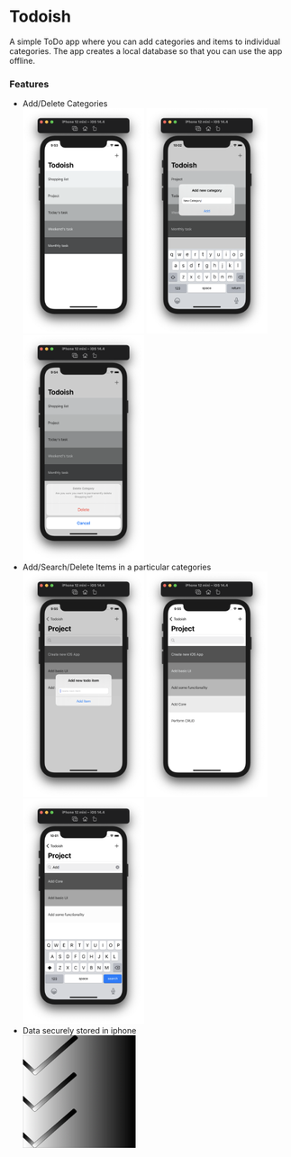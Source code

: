 # Todoish
A simple ToDo app where you can add categories and items to individual categories. The app creates a local database so that you can use the app offline.

<h3>Features</h3>
<ul>
  <li>Add/Delete Categories</li>
  <div>
    <img src="https://github.com/deeppatel23/Todoish/blob/main/Screenshots/Screenshot%202021-05-05%20at%209.53.44%20PM.png" height=400>
    <img src="https://github.com/deeppatel23/Todoish/blob/main/Screenshots/Screenshot%202021-05-05%20at%2010.02.14%20PM.png" height=400>
    <img src="https://github.com/deeppatel23/Todoish/blob/main/Screenshots/Screenshot%202021-05-05%20at%209.54.09%20PM.png" height=400>
  </div>
  <li>Add/Search/Delete Items in a particular categories</li>
  <div>
    <img src="https://github.com/deeppatel23/Todoish/blob/main/Screenshots/Screenshot%202021-05-05%20at%209.55.05%20PM.png" height=400>
    <img src="https://github.com/deeppatel23/Todoish/blob/main/Screenshots/Screenshot%202021-05-05%20at%209.55.34%20PM.png" height=400>
    <img src="https://github.com/deeppatel23/Todoish/blob/main/Screenshots/Screenshot%202021-05-05%20at%2010.01.37%20PM.png" height=400>
  </div>
  <li>Data securely stored in iphone</li>
  <div>
    <img src="https://github.com/deeppatel23/Todoish/blob/main/Screenshots/appstore.png" height=200 width=200>
  </div>
</ul>

